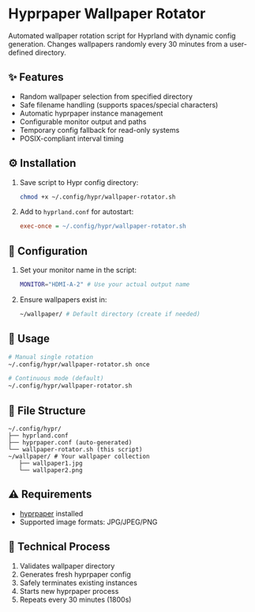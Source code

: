 # Hyprpaper Wallpaper Rotator

Automated wallpaper rotation script for Hyprland with dynamic config generation. Changes wallpapers randomly every 30 minutes from a user-defined directory.

## ✨ Features
- Random wallpaper selection from specified directory
- Safe filename handling (supports spaces/special characters)
- Automatic hyprpaper instance management
- Configurable monitor output and paths
- Temporary config fallback for read-only systems
- POSIX-compliant interval timing

## ⚙️ Installation
1. Save script to Hypr config directory:
   ```bash
   chmod +x ~/.config/hypr/wallpaper-rotator.sh
   ```
2. Add to `hyprland.conf` for autostart:
   ```ini
   exec-once = ~/.config/hypr/wallpaper-rotator.sh
   ```

## 🔧 Configuration
1. Set your monitor name in the script:
   ```bash
   MONITOR="HDMI-A-2" # Use your actual output name
   ```
2. Ensure wallpapers exist in:
   ```bash
   ~/wallpaper/ # Default directory (create if needed)
   ```

## 🚀 Usage
```bash
# Manual single rotation
~/.config/hypr/wallpaper-rotator.sh once

# Continuous mode (default)
~/.config/hypr/wallpaper-rotator.sh
```

## 📂 File Structure
```
~/.config/hypr/
├── hyprland.conf
├── hyprpaper.conf (auto-generated)
└── wallpaper-rotator.sh (this script)
~/wallpaper/ # Your wallpaper collection
   ├── wallpaper1.jpg
   └── wallpaper2.png
```

## ⚠️ Requirements
- [hyprpaper](https://github.com/hyprwm/hyprpaper) installed
- Supported image formats: JPG/JPEG/PNG

## 🔄 Technical Process
1. Validates wallpaper directory
2. Generates fresh hyprpaper config
3. Safely terminates existing instances
4. Starts new hyprpaper process
5. Repeats every 30 minutes (1800s)
